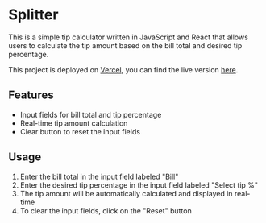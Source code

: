 # Splitter

This is a simple tip calculator written in JavaScript and React that allows users to calculate the tip amount based on the bill total and desired tip percentage.

This project is deployed on [Vercel](https://vercel.com/), you can find the live version [here](https://splitter-zeta.vercel.app/).

## Features

- Input fields for bill total and tip percentage
- Real-time tip amount calculation
- Clear button to reset the input fields

## Usage

1. Enter the bill total in the input field labeled "Bill"
2. Enter the desired tip percentage in the input field labeled "Select tip %"
3. The tip amount will be automatically calculated and displayed in real-time
4. To clear the input fields, click on the "Reset" button
